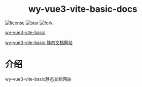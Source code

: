 <h1 align="center">wy-vue3-vite-basic-docs</h1>

[![license](https://img.shields.io/badge/license-MIT-green)](LICENSE)
<a href='https://gitee.com/little-star227/wy-vue3-vite-basic-docs/stargazers'><img src='https://gitee.com/little-star227/wy-vue3-vite-basic-docs/badge/star.svg?theme=dark' alt='star'></img></a>
<a href='https://gitee.com/little-star227/wy-vue3-vite-basic-docs/members'><img src='https://gitee.com/little-star227/wy-vue3-vite-basic-docs/badge/fork.svg?theme=dark' alt='fork'></img></a>

[wy-vue3-vite-basic](https://gitee.com/little-star227/wy-vue3-vite-basic)

[wy-vue3-vite-basic 静态文档网站](https://little-star227.gitee.io/wy-vue3-vite-basic)

# 介绍

wy-vue3-vite-basic静态文档网站

